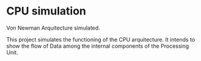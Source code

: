 # CPU simulation

Von Newman Arquitecture simulated. 

This project simulates the functioning of the CPU arquitecture. It intends to show the flow of Data among the internal components of the Processing Unit.
